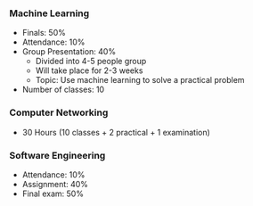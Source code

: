 ### Machine Learning
- Finals: 50%
- Attendance: 10%
- Group Presentation: 40%
	- Divided into 4-5 people group
	- Will take place for 2-3 weeks
	- Topic: Use machine learning to solve a practical problem
- Number of classes: 10

### Computer Networking
- 30 Hours (10 classes + 2 practical + 1 examination)

### Software Engineering
- Attendance: 10%
- Assignment: 40%
- Final exam: 50%

